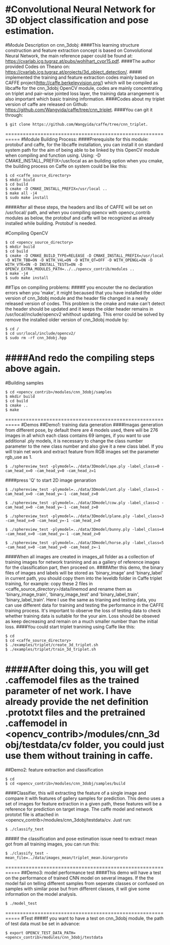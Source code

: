 #Convolutional Neural Network for 3D object classification and pose estimation.
===========================================================
#Module Description on cnn_3dobj:
####This learning structure construction and feature extraction concept is based on Convolutional Neural Network, the main reference paper could be found at:
<https://cvarlab.icg.tugraz.at/pubs/wohlhart_cvpr15.pdf>.
####The author provided Codes on Theano on:
<https://cvarlab.icg.tugraz.at/projects/3d_object_detection/>.
####I implemented the training and feature extraction codes mainly based on CAFFE project(<http://caffe.berkeleyvision.org/>) which will be compiled as libcaffe for the cnn_3dobj OpenCV module, codes are mainly concentrating on triplet and pair-wise jointed loss layer, the training data arrangement is also important which basic training information.
####Codes about my triplet version of caffe are released on Github:
<https://github.com/Wangyida/caffe/tree/cnn_triplet>.
####You can git it through:
```
$ git clone https://github.com/Wangyida/caffe/tree/cnn_triplet.
```
===========================================================
#Module Building Process:
####Prerequisite for this module: protobuf and caffe, for the libcaffe installation, you can install it on standard system path for the aim of being able to be linked by this OpenCV module when compiling and function using. Using: -D CMAKE_INSTALL_PREFIX=/usr/local as an building option when you cmake, the building process on Caffe on system could be like this:
```
$ cd <caffe_source_directory>
$ mkdir biuld
$ cd build
$ cmake -D CMAKE_INSTALL_PREFIX=/usr/local ..
$ make all -j4
$ sudo make install
```
####After all these steps, the headers and libs of CAFFE will be set on /usr/local/ path, and when you compiling opencv with opencv_contrib modules as below, the protobuf and caffe will be recognized as already installed while building. Protobuf is needed.

#Compiling OpenCV
```
$ cd <opencv_source_directory>
$ mkdir build
$ cd build
$ cmake -D CMAKE_BUILD_TYPE=RELEASE -D CMAKE_INSTALL_PREFIX=/usr/local -D WITH_TBB=ON -D WITH_V4L=ON -D WITH_QT=OFF -D WITH_OPENGL=ON -D WITH_VTK=ON -D INSTALL_TESTS=ON -D OPENCV_EXTRA_MODULES_PATH=../../opencv_contrib/modules ..
$ make -j4
$ sudo make install
```
##Tips on compiling problems:
####If you encouter the no declaration errors when you 'make', it might becaused that you have installed the older version of cnn_3dobj module and the header file changed in a newly released version of codes. This problem is the cmake and make can't detect the header should be updated and it keeps the older header remains in /usr/local/include/opencv2 whithout updating. This error could be solved by remove the installed older version of cnn_3dobj module by:
```
$ cd /
$ cd usr/local/include/opencv2/
$ sudo rm -rf cnn_3dobj.hpp
```
####And redo the compiling steps above again.
===========================================================
#Building samples
```
$ cd <opencv_contrib>/modules/cnn_3dobj/samples
$ mkdir build
$ cd build
$ cmake ..
$ make
```
===========================================================
#Demos
##Demo1: training data generation
####Imagas generation from different pose, by default there are 4 models used, there will be 276 images in all which each class contains 69 iamges, if you want to use additional .ply models, it is necessary to change the class number parameter to the new class number and also give it a new class label. If you will train net work and extract feature from RGB images set the parameter rgb_use as 1.
```
$ ./sphereview_test -plymodel=../data/3Dmodel/ape.ply -label_class=0 -cam_head_x=0 -cam_head_y=0 -cam_head_z=1
```
####press 'Q' to start 2D image genaration
```
$ ./sphereview_test -plymodel=../data/3Dmodel/ant.ply -label_class=1 -cam_head_x=0 -cam_head_y=-1 -cam_head_z=0
```
```
$ ./sphereview_test -plymodel=../data/3Dmodel/cow.ply -label_class=2 -cam_head_x=0 -cam_head_y=-1 -cam_head_z=0
```
```
$ ./sphereview_test -plymodel=../data/3Dmodel/plane.ply -label_class=3 -cam_head_x=0 -cam_head_y=-1 -cam_head_z=0
```
```
$ ./sphereview_test -plymodel=../data/3Dmodel/bunny.ply -label_class=4 -cam_head_x=0 -cam_head_y=-1 -cam_head_z=0
```
```
$ ./sphereview_test -plymodel=../data/3Dmodel/horse.ply -label_class=5 -cam_head_x=0 -cam_head_y=0 -cam_head_z=-1
```
####When all images are created in images_all folder as a collection of training images for network tranining and as a gallery of reference images for the classification part, then proceed on.
####After this demo, the binary files of images and labels will be stored as 'binary_image' and 'binary_label' in current path, you should copy them into the leveldb folder in Caffe triplet training, for example: copy these 2 files in <caffe_source_directory>/data/linemod and rename them as 'binary_image_train', 'binary_image_test' and 'binary_label_train', 'binary_label_train'. Here I use the same as trianing and testing data, you can use different data for training and testing the performance in the CAFFE training process. It's important to observe the loss of testing data to check whether training data is suitable for the your aim. Loss should be obseved as keep decreasing and remain on a much smaller number than the initial loss.
####You could start triplet tranining using Caffe like this:
```
$ cd
$ cd <caffe_source_directory>
$ ./examples/triplet/create_3d_triplet.sh
$ ./examples/triplet/train_3d_triplet.sh
```
####After doing this, you will get .caffemodel files as the trained parameter of net work. I have already provide the net definition .prototxt files and the pretrained .caffemodel in <opencv_contrib>/modules/cnn_3dobj/testdata/cv folder, you could just use them without training in caffe.
===========================================================
##Demo2: feature extraction and classification
```
$ cd
$ cd <opencv_contrib>/modules/cnn_3dobj/samples/build
```
####Classifier, this will extracting the feature of a single image and compare it with features of gallery samples for prediction. This demo uses a set of images for feature extraction in a given path, these features will be a reference for prediction on target image. The caffe model and network prototxt file is attached in <opencv_contrib>/modules/cnn_3dobj/testdata/cv. Just run:
```
$ ./classify_test
```
####if the classification and pose estimation issue need to extract mean got from all training images, you can run this:
```
$ ./classify_test -mean_file=../data/images_mean/triplet_mean.binaryproto
```
===========================================================
##Demo3: model performance test
####This demo will have a test on the performance of trained CNN model on several images. If the the model fail on telling different samples from seperate classes or confused on samples with similar pose but from different classes, it will give some information on the model analysis.
```
$ ./model_test
```
===========================================================
#Test
####If you want to have a test on cnn_3dobj module, the path of test data must be set in advance:
```
$ export OPENCV_TEST_DATA_PATH=<opencv_contrib>/modules/cnn_3dobj/testdata
```
